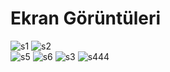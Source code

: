 # Ekran Görüntüleri

![s1](https://user-images.githubusercontent.com/58535239/70221485-7f178f00-1759-11ea-8f65-b22416d79850.png)         ![s2](https://user-images.githubusercontent.com/58535239/70221515-8f2f6e80-1759-11ea-9ca2-b38fd2382b40.png)       
![s5](https://user-images.githubusercontent.com/58535239/70223781-3bbf1f80-175d-11ea-9fd0-a4fae8625048.png)         ![s6](https://user-images.githubusercontent.com/58535239/70223794-3f52a680-175d-11ea-91be-a6eec5061e68.png) 
![s3](https://user-images.githubusercontent.com/58535239/70221535-9a829a00-1759-11ea-822e-660531b47263.png)         ![s444](https://user-images.githubusercontent.com/58535239/70223436-c8b5a900-175c-11ea-9bd4-efb859c07fa6.png)

 
   
 
